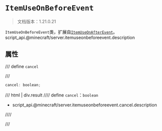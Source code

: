 # `ItemUseOnBeforeEvent`

> 文档版本：1.21.0.21

`ItemUseOnBeforeEvent`类，扩展自[`ItemUseOnAfterEvent`](./itemuseonafterevent.md)。script_api.@minecraft/server.itemuseonbeforeevent.description

## 属性

/// define
`cancel`


///

```js
cancel: boolean;
```

/// html | div.result
//// define
`cancel`：`boolean`

- script_api.@minecraft/server.itemuseonbeforeevent.cancel.description


////

///


